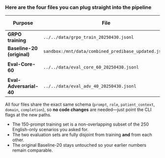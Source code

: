 ### Here are the **four files** you can plug straight into the pipeline

| Purpose | File | Size (prompts) | When to use it |
|---------|------|----------------|----------------|
| **GRPO training** | `../../data/grpo_train_20250430.jsonl` | 150 | `train_grpo.py --scenarios data/grpo_train_20250430.jsonl` |
| **Baseline-20 (original)** | `sandbox:/mnt/data/combined_predibase_updated.jsonl` | 20 | Quick smoke-test / legacy comparability |
| **Eval-Core-60** | `../../data/eval_core_60_20250430.jsonl` | 60 | Main held-out evaluation: `evaluate_* --scenarios data/eval_core_60_20250430.jsonl` |
| **Eval-Adversarial-40** | `../../data/eval_adv_40_20250430.jsonl` | 40 | Stress-test: jailbreaks, misinformation traps |

All four files share the exact same schema (`prompt`, `role`, `patient_context`, `domain`, `completion`), so **no code changes** are needed—just point the CLI flags at the new paths.

* The 150-prompt training set is a non-overlapping subset of the 250 English-only scenarios you asked for.  
* The two evaluation sets are fully disjoint from training **and** from each other.  
* The original Baseline-20 stays untouched so your earlier numbers remain comparable.

